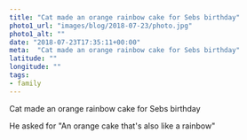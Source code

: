 ```yaml
---
title: "Cat made an orange rainbow cake for Sebs birthday"
photo1_url: "images/blog/2018-07-23/photo.jpg"
photo1_alt: ""
date: "2018-07-23T17:35:11+00:00"
meta:  "Cat made an orange rainbow cake for Sebs birthday"
latitude: ""
longitude: ""
tags:
- family
---
```

Cat made an orange rainbow cake for Sebs birthday

He asked for "An orange cake that's also like a rainbow"
